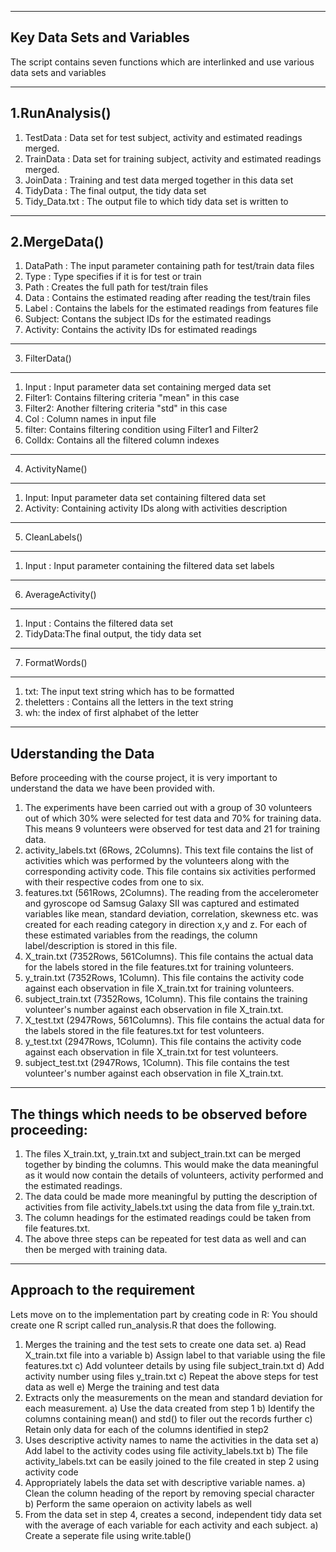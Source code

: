 ----------------------------------------------
Key Data Sets and Variables 
----------------------------------------------
The script contains seven functions which are interlinked and use various data sets and variables

-----------------------------
1.RunAnalysis()
-----------------------------
1. TestData : Data set for test subject, activity and estimated readings merged.
2. TrainData : Data set for training subject, activity and estimated readings merged.
3. JoinData : Training and test data merged together in this data set
4. TidyData : The final output, the tidy data set
5. Tidy_Data.txt : The output file to which tidy data set is written to

-------------------------------
2.MergeData()
-------------------------------
1. DataPath : The input parameter containing path for test/train data files
2. Type : Type specifies if it is for test or train
3. Path : Creates the full path for test/train files
4. Data : Contains the estimated reading after reading the test/train files
5. Label : Contains the labels for the estimated readings from features file
6. Subject: Contans the subject IDs for the estimated readings
7. Activity: Contains the activity IDs for estimated readings
 
---------------------------------
3. FilterData()
---------------------------------
1. Input : Input parameter data set containing merged data set
2. Filter1: Contains filtering criteria "mean" in this case
3. Filter2: Another filtering criteria "std" in this case
4. Col : Column names in input file
5. filter: Contains filtering condition using Filter1 and Filter2
6. ColIdx: Contains all the filtered column indexes
  
-----------------------------------
4. ActivityName()
-----------------------------------
1. Input: Input parameter data set containing filtered data set
2. Activity: Containing activity IDs along with activities description

------------------------------------
5. CleanLabels()
------------------------------------
1. Input : Input parameter containing the filtered data set labels

-------------------------------------
6. AverageActivity()
-------------------------------------
1. Input : Contains the filtered data set
2. TidyData:The final output, the tidy data set
 
--------------------------------------
7. FormatWords()
--------------------------------------
1. txt: The input text string which has to be formatted
2. theletters : Contains all the letters in the text string
3. wh: the index of first alphabet of the letter
 

------------------------
Uderstanding the Data
------------------------
Before proceeding with the course project, it is very important to understand the data we have been provided with. 
1. The experiments have been carried out with a group of 30 volunteers out of which 30% were selected for test data and 70% for training data. This means 9 volunteers were observed for test data and 21 for training data.
2. activity_labels.txt (6Rows, 2Columns).
	This text file contains the list of activities which was performed by the volunteers along with the corresponding activity code. This file contains six activities performed with their respective codes from one to six.
3. features.txt (561Rows, 2Columns).
	The reading from the accelerometer and gyroscope od Samsug Galaxy SII was captured and estimated variables like mean, standard deviation, correlation, skewness etc. was created for each reading category in direction x,y and z. For each of these estimated variables from the readings, the column label/description is stored in this file.
4. X_train.txt (7352Rows, 561Columns).
	This file contains the actual data for the labels stored in the file features.txt for training volunteers.
5. y_train.txt (7352Rows, 1Column).
	This file contains the activity code against each observation in file X_train.txt for training volunteers.
6. subject_train.txt (7352Rows, 1Column).
	This file contains the training volunteer's number against each observation in file X_train.txt.
7. X_test.txt (2947Rows, 561Columns).
	This file contains the actual data for the labels stored in the file features.txt for test volunteers.
8. y_test.txt (2947Rows, 1Column).
	This file contains the activity code against each observation in file X_train.txt for test volunteers.
9. subject_test.txt (2947Rows, 1Column).
	This file contains the test volunteer's number against each observation in file X_train.txt.	

---------------------------------------------------------
The things which needs to be observed before proceeding:
---------------------------------------------------------
1. The files X_train.txt, y_train.txt and subject_train.txt can be merged together by binding the columns. This would make the data meaningful as it would now contain the details of volunteers, activity performed and the estimated readings.
2. The data could be made more meaningful by putting the description of activities from file activity_labels.txt using the data from file y_train.txt.
3. The column headings for the estimated readings could be taken from file features.txt.
4. The above three steps can be repeated for test data as well and can then be merged with training data.

--------------------------------
Approach to the requirement
--------------------------------
Lets move on to the implementation part by creating code in R:
You should create one R script called run_analysis.R that does the following. 
1. Merges the training and the test sets to create one data set.
	a) Read X_train.txt file into a variable
	b) Assign label to that variable using the file features.txt
	c) Add volunteer details by using file subject_train.txt 
	d) Add activity number using files y_train.txt
	c) Repeat the above steps for test data as well
	e) Merge the training and test data
2. Extracts only the measurements on the mean and standard deviation for each measurement. 
	a) Use the data created from step 1
	b) Identify the columns containing mean() and std() to filer out the records further
	c) Retain only data for each of the columns identified in step2
3. Uses descriptive activity names to name the activities in the data set
	a) Add label to the activity codes using file activity_labels.txt
	b) The file activity_labels.txt can be easily joined to the file created in step 2 using activity code
4. Appropriately labels the data set with descriptive variable names. 
	a) Clean the column heading of the report by removing special character
	b) Perform the same operaion on activity labels as well
5. From the data set in step 4, creates a second, independent tidy data set with the average of each variable for each activity and each subject.
	a) Create a seperate file using write.table() 
